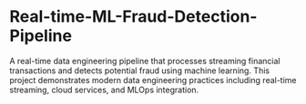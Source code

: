 # Real-time-ML-Fraud-Detection-Pipeline
A real-time data engineering pipeline that processes streaming financial transactions and detects potential fraud using machine learning. This project demonstrates modern data engineering practices including real-time streaming, cloud services, and MLOps integration.

